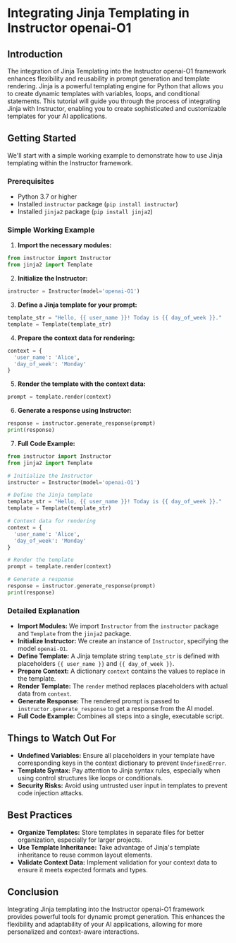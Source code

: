 # Integrating Jinja Templating in Instructor openai-O1

## Introduction

The integration of Jinja Templating into the Instructor openai-O1 framework enhances flexibility and reusability in prompt generation and template rendering. Jinja is a powerful templating engine for Python that allows you to create dynamic templates with variables, loops, and conditional statements. This tutorial will guide you through the process of integrating Jinja with Instructor, enabling you to create sophisticated and customizable templates for your AI applications.

## Getting Started

We'll start with a simple working example to demonstrate how to use Jinja templating within the Instructor framework.

### Prerequisites

- Python 3.7 or higher
- Installed `instructor` package (`pip install instructor`)
- Installed `jinja2` package (`pip install jinja2`)

### Simple Working Example

1. **Import the necessary modules:**

  ```python
  from instructor import Instructor
  from jinja2 import Template
  ```

2. **Initialize the Instructor:**

  ```python
  instructor = Instructor(model='openai-O1')
  ```

3. **Define a Jinja template for your prompt:**

  ```python
  template_str = "Hello, {{ user_name }}! Today is {{ day_of_week }}."
  template = Template(template_str)
  ```

4. **Prepare the context data for rendering:**

  ```python
  context = {
    'user_name': 'Alice',
    'day_of_week': 'Monday'
  }
  ```

5. **Render the template with the context data:**

  ```python
  prompt = template.render(context)
  ```

6. **Generate a response using Instructor:**

  ```python
  response = instructor.generate_response(prompt)
  print(response)
  ```

7. **Full Code Example:**

  ```python
  from instructor import Instructor
  from jinja2 import Template

  # Initialize the Instructor
  instructor = Instructor(model='openai-O1')

  # Define the Jinja template
  template_str = "Hello, {{ user_name }}! Today is {{ day_of_week }}."
  template = Template(template_str)

  # Context data for rendering
  context = {
    'user_name': 'Alice',
    'day_of_week': 'Monday'
  }

  # Render the template
  prompt = template.render(context)

  # Generate a response
  response = instructor.generate_response(prompt)
  print(response)
  ```

### Detailed Explanation

- **Import Modules:** We import `Instructor` from the `instructor` package and `Template` from the `jinja2` package.
- **Initialize Instructor:** We create an instance of `Instructor`, specifying the model `openai-O1`.
- **Define Template:** A Jinja template string `template_str` is defined with placeholders `{{ user_name }}` and `{{ day_of_week }}`.
- **Prepare Context:** A dictionary `context` contains the values to replace in the template.
- **Render Template:** The `render` method replaces placeholders with actual data from `context`.
- **Generate Response:** The rendered prompt is passed to `instructor.generate_response` to get a response from the AI model.
- **Full Code Example:** Combines all steps into a single, executable script.

## Things to Watch Out For

- **Undefined Variables:** Ensure all placeholders in your template have corresponding keys in the context dictionary to prevent `UndefinedError`.
- **Template Syntax:** Pay attention to Jinja syntax rules, especially when using control structures like loops or conditionals.
- **Security Risks:** Avoid using untrusted user input in templates to prevent code injection attacks.

## Best Practices

- **Organize Templates:** Store templates in separate files for better organization, especially for larger projects.
- **Use Template Inheritance:** Take advantage of Jinja's template inheritance to reuse common layout elements.
- **Validate Context Data:** Implement validation for your context data to ensure it meets expected formats and types.

## Conclusion

Integrating Jinja templating into the Instructor openai-O1 framework provides powerful tools for dynamic prompt generation. This enhances the flexibility and adaptability of your AI applications, allowing for more personalized and context-aware interactions.
